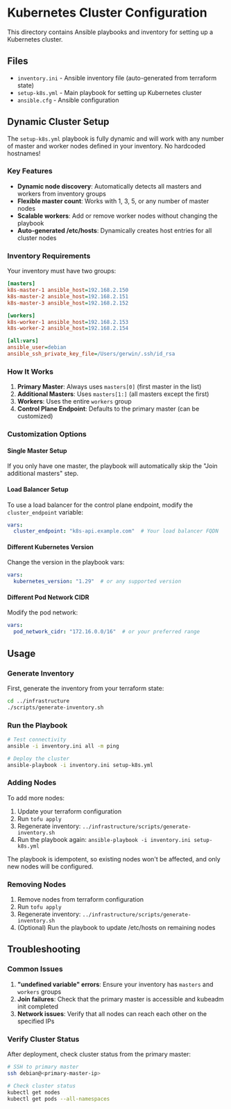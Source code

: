 # Kubernetes Cluster Configuration

This directory contains Ansible playbooks and inventory for setting up a Kubernetes cluster.

## Files

- `inventory.ini` - Ansible inventory file (auto-generated from terraform state)
- `setup-k8s.yml` - Main playbook for setting up Kubernetes cluster
- `ansible.cfg` - Ansible configuration

## Dynamic Cluster Setup

The `setup-k8s.yml` playbook is fully dynamic and will work with any number of master and worker nodes defined in your inventory. No hardcoded hostnames!

### Key Features

- **Dynamic node discovery**: Automatically detects all masters and workers from inventory groups
- **Flexible master count**: Works with 1, 3, 5, or any number of master nodes
- **Scalable workers**: Add or remove worker nodes without changing the playbook
- **Auto-generated /etc/hosts**: Dynamically creates host entries for all cluster nodes

### Inventory Requirements

Your inventory must have two groups:

```ini
[masters]
k8s-master-1 ansible_host=192.168.2.150
k8s-master-2 ansible_host=192.168.2.151
k8s-master-3 ansible_host=192.168.2.152

[workers]
k8s-worker-1 ansible_host=192.168.2.153
k8s-worker-2 ansible_host=192.168.2.154

[all:vars]
ansible_user=debian
ansible_ssh_private_key_file=/Users/gerwin/.ssh/id_rsa
```

### How It Works

1. **Primary Master**: Always uses `masters[0]` (first master in the list)
2. **Additional Masters**: Uses `masters[1:]` (all masters except the first)
3. **Workers**: Uses the entire `workers` group
4. **Control Plane Endpoint**: Defaults to the primary master (can be customized)

### Customization Options

#### Single Master Setup
If you only have one master, the playbook will automatically skip the "Join additional masters" step.

#### Load Balancer Setup
To use a load balancer for the control plane endpoint, modify the `cluster_endpoint` variable:

```yaml
vars:
  cluster_endpoint: "k8s-api.example.com"  # Your load balancer FQDN
```

#### Different Kubernetes Version
Change the version in the playbook vars:

```yaml
vars:
  kubernetes_version: "1.29"  # or any supported version
```

#### Different Pod Network CIDR
Modify the pod network:

```yaml
vars:
  pod_network_cidr: "172.16.0.0/16"  # or your preferred range
```

## Usage

### Generate Inventory
First, generate the inventory from your terraform state:

```bash
cd ../infrastructure
./scripts/generate-inventory.sh
```

### Run the Playbook
```bash
# Test connectivity
ansible -i inventory.ini all -m ping

# Deploy the cluster
ansible-playbook -i inventory.ini setup-k8s.yml
```

### Adding Nodes

To add more nodes:

1. Update your terraform configuration
2. Run `tofu apply`
3. Regenerate inventory: `../infrastructure/scripts/generate-inventory.sh`
4. Run the playbook again: `ansible-playbook -i inventory.ini setup-k8s.yml`

The playbook is idempotent, so existing nodes won't be affected, and only new nodes will be configured.

### Removing Nodes

1. Remove nodes from terraform configuration
2. Run `tofu apply`
3. Regenerate inventory: `../infrastructure/scripts/generate-inventory.sh`
4. (Optional) Run the playbook to update /etc/hosts on remaining nodes

## Troubleshooting

### Common Issues

1. **"undefined variable" errors**: Ensure your inventory has `masters` and `workers` groups
2. **Join failures**: Check that the primary master is accessible and kubeadm init completed
3. **Network issues**: Verify that all nodes can reach each other on the specified IPs

### Verify Cluster Status

After deployment, check cluster status from the primary master:

```bash
# SSH to primary master
ssh debian@<primary-master-ip>

# Check cluster status
kubectl get nodes
kubectl get pods --all-namespaces
``` 